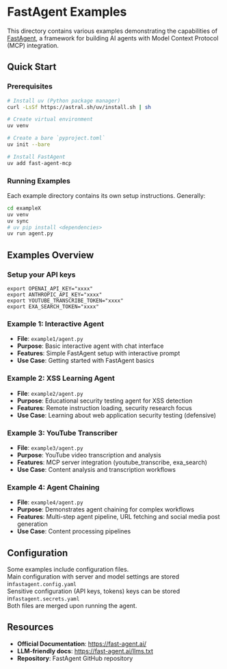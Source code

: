 # FastAgent Examples

This directory contains various examples demonstrating the capabilities of [FastAgent](https://fast-agent.ai/), a framework for building AI agents with Model Context Protocol (MCP) integration.

## Quick Start

### Prerequisites
```bash
# Install uv (Python package manager)
curl -LsSf https://astral.sh/uv/install.sh | sh

# Create virtual environment
uv venv

# Create a bare `pyproject.toml`
uv init --bare

# Install FastAgent
uv add fast-agent-mcp
```

### Running Examples
Each example directory contains its own setup instructions. Generally:
```bash
cd exampleX
uv venv
uv sync
# uv pip install <dependencies>
uv run agent.py
```

## Examples Overview

### Setup your API keys
```
export OPENAI_API_KEY="xxxx"
export ANTHROPIC_API_KEY="xxxx"
export YOUTUBE_TRANSCRIBE_TOKEN="xxxx"
export EXA_SEARCH_TOKEN="xxxx"
```

### Example 1: Interactive Agent
- **File**: `example1/agent.py`
- **Purpose**: Basic interactive agent with chat interface
- **Features**: Simple FastAgent setup with interactive prompt
- **Use Case**: Getting started with FastAgent basics

### Example 2: XSS Learning Agent  
- **File**: `example2/agent.py`
- **Purpose**: Educational security testing agent for XSS detection
- **Features**: Remote instruction loading, security research focus
- **Use Case**: Learning about web application security testing (defensive)

### Example 3: YouTube Transcriber
- **File**: `example3/agent.py`  
- **Purpose**: YouTube video transcription and analysis
- **Features**: MCP server integration (youtube_transcribe, exa_search)
- **Use Case**: Content analysis and transcription workflows

### Example 4: Agent Chaining
- **File**: `example4/agent.py`
- **Purpose**: Demonstrates agent chaining for complex workflows
- **Features**: Multi-step agent pipeline, URL fetching and social media post generation
- **Use Case**: Content processing pipelines


## Configuration
Some examples include configuration files.<br>
Main configuration with server and model settings are stored in`fastagent.config.yaml`<br>
Sensitive configuration (API keys, tokens) keys can be stored in`fastagent.secrets.yaml`<br>
Both files are merged upon running the agent.

## Resources

- **Official Documentation**: https://fast-agent.ai/
- **LLM-friendly docs**: https://fast-agent.ai/llms.txt
- **Repository**: FastAgent GitHub repository
